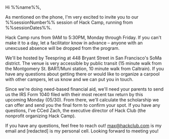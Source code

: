 Hi %%name%%,

As mentioned on the phone, I'm very excited to invite you to our %%sessionNumber%% session of Hack Camp, running from %%sessionDates%%.

Hack Camp runs from 9AM to 5:30PM, Monday through Friday. If you can't make it to a day, let a facilitator know in advance – anyone with an unexcused absence will be dropped from the program.

We'll be hosted by Teespring at 448 Bryant Street in San Francisco's SoMa district. The venue is very accessible by public transit (15 minute walk from the Montgomery St. BART/Muni station, 10 minute walk from Caltrain). If you have any questions about getting there or would like to organize a carpool with other campers, let us know and we can put you in touch.

Since we're doing need-based financial aid, we'll need your parents to send us the IRS Form 1040 filed with their most recent tax return by this upcoming Monday (05/30). From there, we'll calculate the scholarship we can offer and send you the final form to confirm your spot. If you have any questions, I've CCed Zach, the executive director of Hack Club (the nonprofit organizing Hack Camp).

If you have any questions, feel free to reach out! max@hackclub.com is my email and [redacted] is my personal cell. Looking forward to meeting you!
